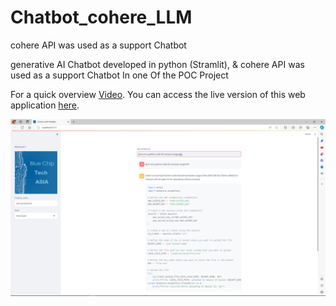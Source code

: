 # Chatbot_cohere_LLM
cohere API was used as a support Chatbot

generative AI Chatbot developed in python (Stramlit), & cohere API was used as a support Chatbot In one Of the POC Project

For a quick overview [Video](https://drive.google.com/file/d/14nUHl-4o3PGE/view?usp=sharing). You can access the live version of this web application [here](https://chatbotcoherellm.onrender.com/). 

![Image Alt Text](https://github.com/ThaminduBluechiptechAsia/Chatbot_cohere_LLM/blob/main/Screenshot%20(389).png)
